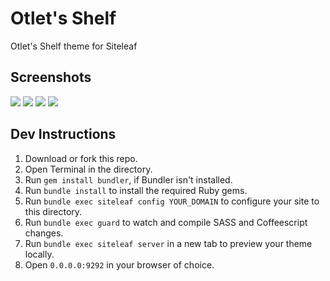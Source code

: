 # Otlet's Shelf

Otlet's Shelf theme for Siteleaf

## Screenshots

![](http://dstry.it/RaXB/Screen%20Shot%202013-09-24%20at%206.05.04%20PM.png)
![](http://dstry.it/RaXY/Screen%20Shot%202013-09-24%20at%206.09.08%20PM.png)
![](http://dstry.it/RaYD/Screen%20Shot%202013-09-24%20at%206.11.20%20PM.png)
![](http://dstry.it/RbMk/Screen%20Shot%202013-09-24%20at%206.12.49%20PM.png)

## Dev Instructions

1. Download or fork this repo.
2. Open Terminal in the directory.
3. Run `gem install bundler`, if Bundler isn't installed.
4. Run `bundle install` to install the required Ruby gems.
5. Run `bundle exec siteleaf config YOUR_DOMAIN` to configure your site to this directory.
6. Run `bundle exec guard` to watch and compile SASS and Coffeescript changes.
7. Run `bundle exec siteleaf server` in a new tab to preview your theme locally.
8. Open `0.0.0.0:9292` in your browser of choice.

